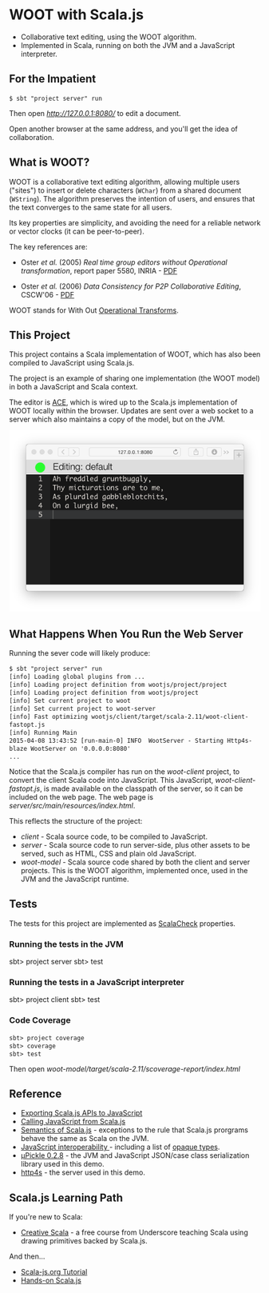 # WOOT with Scala.js

* Collaborative text editing, using the WOOT algorithm.
* Implemented in Scala, running on both the JVM and a JavaScript interpreter.

## For the Impatient

    $ sbt "project server" run

Then open _http://127.0.0.1:8080/_ to edit a document.

Open another browser at the same address, and you'll get the idea of collaboration.

## What is WOOT?

WOOT is a collaborative text editing algorithm, allowing multiple users ("sites") to insert or delete characters (`WChar`) from a shared document (`WString`). The algorithm preserves the intention of users, and ensures that the text converges to the same state for all users.

Its key properties are simplicity, and avoiding the need for a reliable network or vector clocks (it can be peer-to-peer).

The key references are:

* Oster _et al._ (2005) _Real time group editors without Operational transformation_, report paper 5580, INRIA - [PDF](http://www.loria.fr/~oster/pmwiki/pub/papers/OsterRR05a.pdf)

* Oster _et al._ (2006) _Data Consistency for P2P Collaborative Editing_, CSCW'06 - [PDF](http://hal.archives-ouvertes.fr/docs/00/10/85/23/PDF/OsterCSCW06.pdf)

WOOT stands for With Out [Operational Transforms](https://en.wikipedia.org/wiki/Operational_transform).


## This Project

This project contains a Scala implementation of WOOT,
which has also been compiled to JavaScript using Scala.js.

The project is an example of sharing one implementation (the WOOT model)
in both a JavaScript and Scala context.

The editor is [ACE](http://ace.c9.io/), which is wired up to the
Scala.js implementation of WOOT locally within the browser.
Updates are sent over a web socket to a server which also maintains a copy of the model, but on the JVM.

![Screen Shot of Editor being Used](docs/poem.png)


## What Happens When You Run the Web Server

Running the sever code will likely produce:

```
$ sbt "project server" run
[info] Loading global plugins from ...
[info] Loading project definition from wootjs/project/project
[info] Loading project definition from wootjs/project
[info] Set current project to woot
[info] Set current project to woot-server
[info] Fast optimizing wootjs/client/target/scala-2.11/woot-client-fastopt.js
[info] Running Main
2015-04-08 13:43:52 [run-main-0] INFO  WootServer - Starting Http4s-blaze WootServer on '0.0.0.0:8080'
...
```

Notice that the Scala.js compiler has run on the _woot-client_ project, to convert the client Scala code into JavaScript.  This JavaScript, _woot-client-fastopt.js_, is made available on the classpath of the server, so it can be included on the web page.  The web page is _server/src/main/resources/index.html_.

This reflects the structure of the project:

* _client_ - Scala source code, to be compiled to JavaScript.
* _server_ - Scala source code to run server-side, plus other assets to be served, such as HTML, CSS and plain old JavaScript.
* _woot-model_ - Scala source code shared by both the client and server projects. This is the WOOT algorithm, implemented once, used in the JVM and the JavaScript runtime.


## Tests

The tests for this project are implemented as [ScalaCheck](http://www.scalacheck.org/) properties.

### Running the tests in the JVM

   sbt> project server
   sbt> test

### Running the tests in a JavaScript interpreter

   sbt> project client
   sbt> test

### Code Coverage

    sbt> project coverage
    sbt> coverage
    sbt> test

Then open _woot-model/target/scala-2.11/scoverage-report/index.html_

## Reference

* [Exporting Scala.js APIs to JavaScript](http://www.scala-js.org/doc/export-to-javascript.html)
* [Calling JavaScript from Scala.js](http://www.scala-js.org/doc/calling-javascript.html)
* [Semantics of Scala.js](http://www.scala-js.org/doc/semantics.html) - exceptions to the rule that Scala.js prorgrams behave the same as Scala on the JVM.
* [JavaScript interoperability ](http://www.scala-js.org/doc/js-interoperability.html) - including a list of [opaque types](http://stackoverflow.com/questions/27821841/working-with-opaque-types-char-and-long).
* [µPickle 0.2.8](http://lihaoyi.github.io/upickle/) - the JVM and JavaScript JSON/case class serialization library used in this demo.
* [http4s](http://http4s.org/) - the server used in this demo.

## Scala.js Learning Path

If you're new to Scala:

* [Creative Scala](http://underscore.io/training/courses/creative-scala/) - a free course from Underscore teaching Scala using drawing primitives backed by Scala.js.

And then...

* [Scala-js.org Tutorial](http://www.scala-js.org/doc/tutorial.html)
* [Hands-on Scala.js](http://lihaoyi.github.io/hands-on-scala-js/#Hands-onScala.js)
